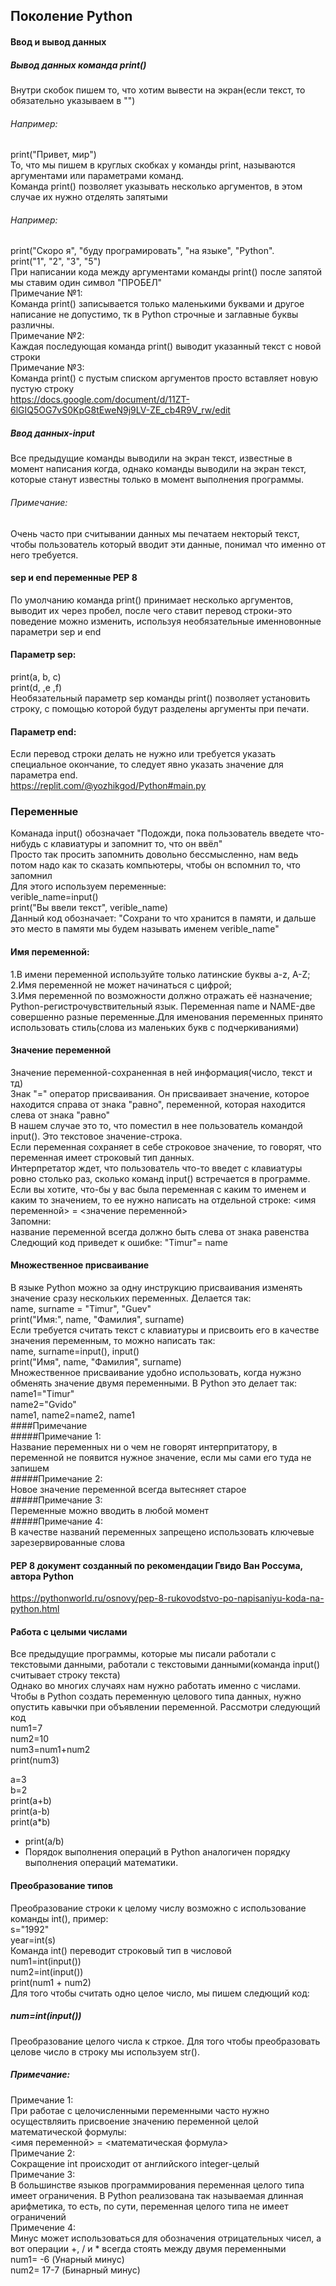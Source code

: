 ## Поколение Python <br>
#### Ввод и вывод данных <br>
##### Вывод данных команда print() <br>
Внутри скобок пишем то, что хотим вывести на экран(если текст, то обязательно указываем в "") <br>
###### Например: <br>
print("Привет, мир") <br>
То, что мы пишем в круглых скобках у команды print, называются аргументами или параметрами команд.<br>
Команда print() позволяет указывать несколько аргументов, в этом случае их нужно отделять запятыми <br>
###### Например: <br>
print("Скоро я", "буду програмировать", "на языке", "Python". <br>
print("1", "2", "3", "5") <br>
При написании кода между аргументами команды print() после запятой мы ставим один символ "ПРОБЕЛ" <br>
Примечание №1: <br>
Команда print() записывается только маленькими буквами и другое написание не допустимо, тк в Python строчные и заглавные буквы различны. <br>
Примечание №2: <br>
Каждая последующая команда print() выводит указанный текст с новой строки <br>
Примечание №3: <br>
Команда print() с пустым списком аргументов просто вставляет новую пустую строку <br>
https://docs.google.com/document/d/11ZT-6lGIQ5OG7vS0KpG8tEweN9j9LV-ZE_cb4R9V_rw/edit <br>
##### Ввод данных-input <br>
Все предыдущие команды выводили на экран текст, известные в момент написания когда, однако команды выводили на экран текст, которые станут известны только в момент выполнения программы. <br>
###### Примечание: <br>
Очень часто при считывании данных мы печатаем некторый текст, чтобы пользователь который вводит эти данные, понимал что именно от него требуется. <br>
#### sep и end переменные PEP 8 <br>
По умолчанию команда print() принимает несколько аргументов, выводит их через пробел, после чего ставит перевод строки-это поведение можно изменить, используя необязательные именновонные параметри sep и end <br>
#### Параметр sep: <br>
print(a, b, c) <br>
print(d, ,e ,f) <br>
Необязательный параметр sep команды print() позволяет установить строку, с помощью которой будут разделены аргументы при печати. <br>
#### Параметр end: <br>
Если перевод строки делать не нужно или требуется указать специальное окончание, то следует явно указать значение для параметра end. <br>
https://replit.com/@yozhikgod/Python#main.py <br>
### Переменные <br>
Команада input() обозначает "Подожди, пока пользователь введете что-нибудь с клавиатуры и запомнит то, что он ввёл" <br>
Просто так просить запомнить довольно бессмысленно, нам ведь потом надо как то сказать компьютеры, чтобы он вспомнил то, что запомнил <br>
Для этого используем переменные: <br>
verible_name=input() <br>
print("Вы ввели текст", verible_name) <br>
Данный код обозначает: "Сохрани то что хранится в памяти, и дальше это место в памяти мы будем называть именем verible_name" <br>
#### Имя переменной: <br>
1.В имени переменной используйте только латинские буквы a-z, A-Z; <br>
2.Имя переменной не может начинаться с цифрой; <br>
3.Имя переменной по возможности должно отражать её назначение; <br>
Python-регистрочувствительный язык. Переменная name и NAME-две совершенно разные переменные.Для именования переменных принято использовать стиль(слова из маленьких букв с подчеркиваниями) <br>
#### Значение переменной <br>
Значение переменной-сохраненная в ней информация(число, текст и тд) <br>
Знак "=" оператор присваивания. Он присваивает значение, которое находится справа от знака "равно", переменной, которая находится слева от знака "равно" <br>
В нашем случае это то, что поместил в нее пользователь командой input(). Это текстовое значение-строка. <br>
Если переменная сохраняет в себе строковое значение, то говорят, что переменная имеет строковый тип данных. <br>
Интерпретатор ждет, что пользователь что-то введет с клавиатуры ровно столько раз, сколько команд input() встречается в программе. <br>
Если вы хотите, что-бы у вас была переменная с каким то именем и каким то значением, то ее нужно написать на отдельной строке: <имя переменной> = <значение переменной> <br>
Запомни: <br>
название переменной всегда должно быть слева от знака равенства <br>
Следющий код приведет к ошибке: "Timur"= name <br>
#### Множественное присваивание <br>
В языке Python можно за одну инструкцию присваивания изменять значение сразу нескольких переменных. Делается так: <br>
name, surname = "Timur", "Guev" <br>
print("Имя:", name, "Фамилия", surname) <br>
Если требуется считать текст с клавиатуры и присвоить его в качестве значения переменным, то можно написать так: <br>
name, surname=input(), input() <br>
print("Имя", name, "Фамилия", surname) <br>
Множественное присваивание удобно использовать, когда нужзно обменять значение двумя переменными. В Python это делает так: <br>
name1="Timur" <br>
name2="Gvido" <br>
name1, name2=name2, name1 <br>
####Примечание <br>
#####Примечание 1: <br>
Название переменных ни о чем не говорят интерпритатору, в переменной не появится нужное значение, если мы сами его туда не запишем <br>
#####Примечание 2: <br>
Новое значение переменной всегда вытесняет старое <br>
#####Примечание 3: <br>
Переменные можно вводить в любой момент <br>
#####Примечание 4: <br>
В качестве названий переменных запрещено использовать ключевые зарезервированные слова <br>
#### PEP 8 документ созданный по рекомендации Гвидо Ван Россума, автора Python <br>
https://pythonworld.ru/osnovy/pep-8-rukovodstvo-po-napisaniyu-koda-na-python.html <br>
#### Работа с целыми числами <br>
Все предыдущие программы, которые мы писали работали с текстовыми данными, работали с текстовыми данными(команда input() считывает строку текста) <br>
Однако во многих случаях нам нужно работать именно с числами. Чтобы в Python создать переменную целового типа данных, нужно опустить кавычки при объявлении переменной. Рассмотри следующий код<br>
num1=7 <br>
num2=10 <br>
num3=num1+num2 <br>
print(num3) <br>

a=3 <br>
b=2 <br>
print(a+b) <br>
print(a-b) <br>
print(a*b) <br>
* print(a/b) <br>
* Порядок выполнения операций в Python аналогичен порядку выполнения операций математики. <br>
#### Преобразование типов <br>
Преобразование строки к целому числу возможно с использование команды int(), пример: <br>
s="1992" <br>
year=int(s) <br>
Команда int() переводит строковый тип в числовой <br>
num1=int(input()) <br>
num2=int(input()) <br>
print(num1 + num2) <br>
Для того чтобы считать одно целое число, мы пишем следющий код: <br>
##### num=int(input()) <br>
Преобразование целого числа к стркое. Для того чтобы преобразовать целове число в строку мы используем str(). <br>
##### Примечание: <br>
Примечание 1: <br>
При работае с целочисленными переменными часто нужно осуществляить присвоение значению переменной целой математической формулы: <br>
<имя переменной> = <математическая формула> <br>
Примечание 2: <br>
Сокращение int происходит от английского integer-целый <br>
Примечание 3: <br>
В большинстве языков программирования переменная целого типа имеет ограничения. В Python реализована так называемая длинная арифметика, то есть, по сути, переменная целого типа не имеет ограничений <br>
Примечение 4: <br>
Минус может использоваться для обозначения отрицательных чисел, а вот операции +, / и * всегда стоять между двумя переменными <br>
num1= -6  (Унарный минус) <br>
num2= 17-7 (Бинарный минус) <br>

